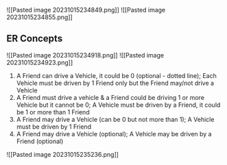 ![[Pasted image 20231015234849.png]]
![[Pasted image 20231015234855.png]]
## ER Concepts
![[Pasted image 20231015234918.png]]
![[Pasted image 20231015234923.png]]
1. A Friend can drive a Vehicle, it could be 0 (optional - dotted line); Each Vehicle must be driven by 1 Friend only but the Friend may/not drive a Vehicle
2. A Friend must drive a vehicle & a Friend could be driving 1 or more Vehicle but it cannot be 0; A Vehicle must be driven by a Friend, it could be 1 or more than 1 Friend
3. A Friend may drive a Vehicle (can be 0 but not more than 1); A Vehicle must be driven by 1 Friend
4. A Friend may drive a Vehicle (optional); A Vehicle may be driven by a Friend (optional)

![[Pasted image 20231015235236.png]]